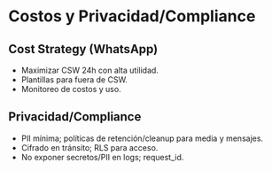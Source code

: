 # Costos y Privacidad/Compliance

## Cost Strategy (WhatsApp)
- Maximizar CSW 24h con alta utilidad.
- Plantillas para fuera de CSW.
- Monitoreo de costos y uso.

## Privacidad/Compliance
- PII mínima; políticas de retención/cleanup para media y mensajes.
- Cifrado en tránsito; RLS para acceso.
- No exponer secretos/PII en logs; request_id.
